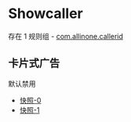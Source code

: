 # Showcaller

存在 1 规则组 - [com.allinone.callerid](/src/apps/com.allinone.callerid.ts)

## 卡片式广告

默认禁用

- [快照-0](https://i.gkd.li/import/13696207)
- [快照-1](https://i.gkd.li/import/13696205)

